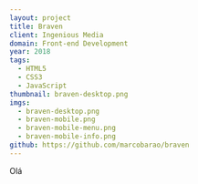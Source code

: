 ```yaml
---
layout: project
title: Braven
client: Ingenious Media
domain: Front-end Development
year: 2018
tags:
  - HTML5
  - CSS3
  - JavaScript
thumbnail: braven-desktop.png
imgs:
  - braven-desktop.png
  - braven-mobile.png
  - braven-mobile-menu.png
  - braven-mobile-info.png
github: https://github.com/marcobarao/braven
---
```


Olá
